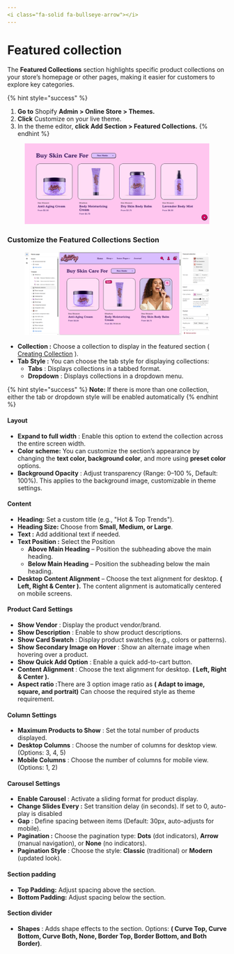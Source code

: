```yaml
---
<i class="fa-solid fa-bullseye-arrow"></i>
---
```


# Featured collection

The **Featured Collections** section highlights specific product collections on your store’s homepage or other pages, making it easier for customers to explore key categories.

{% hint style="success" %}
1. **Go to** Shopify **Admin > Online Store > Themes.**
2. **Click** Customize on your live theme.
3. In the theme editor, **click** **Add Section > Featured Collections.**
{% endhint %}

<figure><img src="../.gitbook/assets/featured collection.png" alt=""><figcaption></figcaption></figure>

### **Customize the Featured Collections Section**

<figure><img src="../.gitbook/assets/featured collection-1.png" alt=""><figcaption></figcaption></figure>

* **Collection :**  Choose a collection to display in the featured section ( [Creating Collection](https://help.shopify.com/en/manual/products/collections/manual-shopify-collection) ).
* **Tab Style :** You can choose the tab style for displaying collections:
  * **Tabs** : Displays collections in a tabbed format.
  * **Dropdown** : Displays collections in a dropdown menu.

{% hint style="success" %}
**Note:** If there is more than one collection, either the tab or dropdown style will be enabled automatically
{% endhint %}

#### Layout

* **Expand to full width** : Enable this option to extend the collection across the entire screen width.
* **Color scheme:** You can customize the section’s appearance by changing the **text color, background color**, and more using **preset color** options.
* **Background Opacity** : Adjust transparency (Range: 0–100 %, Default: 100%). This applies to the background image, customizable in theme settings.

#### Content&#x20;

* **Heading:** Set a custom title (e.g., "Hot & Top Trends").
* **Heading Size:** Choose from **Small, Medium, or Large**.
* **Text :** Add additional text if needed.
* **Text Position :** Select the Position&#x20;
  * **Above Main Heading** – Position the subheading above the main heading.
  * **Below Main Heading** – Position the subheading below the main heading.
* **Desktop Content Alignment** – Choose the text alignment for desktop. **( Left, Right & Center ).** The content alignment is automatically centered on mobile screens.

#### **Product Card Settings**

* **Show Vendor** : Display the product vendor/brand.
* **Show Description** : Enable to show product descriptions.
* **Show Card Swatch** : Display product swatches (e.g., colors or patterns).
* **Show Secondary Image on Hover** : Show an alternate image when hovering over a product.
* **Show Quick Add Option** : Enable a quick add-to-cart button.
* **Content Alignment** : Choose the text alignment for desktop. **( Left, Right & Center ).**
* **Aspect ratio :**&#x54;here are 3 option image ratio as **( Adapt to image, square, and portrait)** Can choose the required style as theme requirement.

#### **Column Settings**

* **Maximum Products to Show** : Set the total number of products displayed.
* **Desktop Columns** : Choose the number of columns for desktop view. (Options: 3, 4, 5)
* **Mobile Columns** : Choose the number of columns for mobile view. (Options: 1, 2)

#### **Carousel Settings**

* **Enable Carousel** : Activate a sliding format for product display.
* **Change Slides Every :** Set transition delay (in seconds). If set to 0, auto-play is disabled
* **Gap** : Define spacing between items (Default: 30px, auto-adjusts for mobile).
* **Pagination :** Choose the pagination type: **Dots** (dot indicators), **Arrow** (manual navigation), or **None** (no indicators).
* **Pagination Style** : Choose the style: **Classic** (traditional) or **Modern** (updated look).

#### Section padding

* **Top Padding:** Adjust spacing above the section.
* **Bottom Padding:** Adjust spacing below the section.

#### Section divider

* **Shapes** : Adds shape effects to the section. Options: **( Curve Top, Curve Bottom, Curve Both, None, Border Top, Border Bottom, and Both Border)**.

